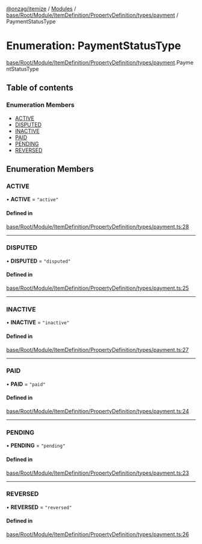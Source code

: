 [@onzag/itemize](../README.md) / [Modules](../modules.md) / [base/Root/Module/ItemDefinition/PropertyDefinition/types/payment](../modules/base_Root_Module_ItemDefinition_PropertyDefinition_types_payment.md) / PaymentStatusType

# Enumeration: PaymentStatusType

[base/Root/Module/ItemDefinition/PropertyDefinition/types/payment](../modules/base_Root_Module_ItemDefinition_PropertyDefinition_types_payment.md).PaymentStatusType

## Table of contents

### Enumeration Members

- [ACTIVE](base_Root_Module_ItemDefinition_PropertyDefinition_types_payment.PaymentStatusType.md#active)
- [DISPUTED](base_Root_Module_ItemDefinition_PropertyDefinition_types_payment.PaymentStatusType.md#disputed)
- [INACTIVE](base_Root_Module_ItemDefinition_PropertyDefinition_types_payment.PaymentStatusType.md#inactive)
- [PAID](base_Root_Module_ItemDefinition_PropertyDefinition_types_payment.PaymentStatusType.md#paid)
- [PENDING](base_Root_Module_ItemDefinition_PropertyDefinition_types_payment.PaymentStatusType.md#pending)
- [REVERSED](base_Root_Module_ItemDefinition_PropertyDefinition_types_payment.PaymentStatusType.md#reversed)

## Enumeration Members

### ACTIVE

• **ACTIVE** = ``"active"``

#### Defined in

[base/Root/Module/ItemDefinition/PropertyDefinition/types/payment.ts:28](https://github.com/onzag/itemize/blob/73e0c39e/base/Root/Module/ItemDefinition/PropertyDefinition/types/payment.ts#L28)

___

### DISPUTED

• **DISPUTED** = ``"disputed"``

#### Defined in

[base/Root/Module/ItemDefinition/PropertyDefinition/types/payment.ts:25](https://github.com/onzag/itemize/blob/73e0c39e/base/Root/Module/ItemDefinition/PropertyDefinition/types/payment.ts#L25)

___

### INACTIVE

• **INACTIVE** = ``"inactive"``

#### Defined in

[base/Root/Module/ItemDefinition/PropertyDefinition/types/payment.ts:27](https://github.com/onzag/itemize/blob/73e0c39e/base/Root/Module/ItemDefinition/PropertyDefinition/types/payment.ts#L27)

___

### PAID

• **PAID** = ``"paid"``

#### Defined in

[base/Root/Module/ItemDefinition/PropertyDefinition/types/payment.ts:24](https://github.com/onzag/itemize/blob/73e0c39e/base/Root/Module/ItemDefinition/PropertyDefinition/types/payment.ts#L24)

___

### PENDING

• **PENDING** = ``"pending"``

#### Defined in

[base/Root/Module/ItemDefinition/PropertyDefinition/types/payment.ts:23](https://github.com/onzag/itemize/blob/73e0c39e/base/Root/Module/ItemDefinition/PropertyDefinition/types/payment.ts#L23)

___

### REVERSED

• **REVERSED** = ``"reversed"``

#### Defined in

[base/Root/Module/ItemDefinition/PropertyDefinition/types/payment.ts:26](https://github.com/onzag/itemize/blob/73e0c39e/base/Root/Module/ItemDefinition/PropertyDefinition/types/payment.ts#L26)
